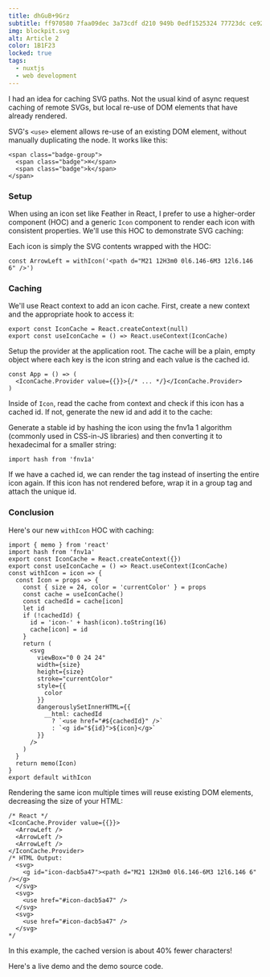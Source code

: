 ```yaml
---
title: dhGuB+9Grz
subtitle: ff970580 7faa09dec 3a73cdf d210 949b 0edf1525324 77723dc ce925e826 c86ac
img: blockpit.svg
alt: Article 2
color: 1B1F23
locked: true
tags: 
  - nuxtjs
  - web development
---
```


I had an idea for caching SVG paths. Not the usual kind of async request caching of remote SVGs, but local re-use of DOM elements that have already rendered.

SVG's `<use>` element allows re-use of an existing DOM element, without manually duplicating the node. It works like this:

```html{1,3-5}
<span class="badge-group">
  <span class="badge">⌘</span>
  <span class="badge">k</span>
</span>
```

### Setup

When using an icon set like Feather in React, I prefer to use a <a>higher-order component (HOC)</a> and a generic `Icon` component to render each icon with consistent properties. We'll use this HOC to demonstrate SVG caching:

Each icon is simply the SVG contents wrapped with the HOC:

```js{1,3-5}
const ArrowLeft = withIcon('<path d="M21 12H3m0 0l6.146-6M3 12l6.146 6" />')
```

### Caching

We'll use React context to add an icon cache. First, create a new context and the appropriate hook to access it:

```js{1,3-5}
export const IconCache = React.createContext(null)
export const useIconCache = () => React.useContext(IconCache)
```

Setup the provider at the application root. The cache will be a plain, empty object where each key is the icon string and each value is the cached id.

```js{1,3-5}
const App = () => (
  <IconCache.Provider value={{}}>{/* ... */}</IconCache.Provider>
)
```

Inside of `Icon`, read the cache from context and check if this icon has a cached id. If not, generate the new id and add it to the cache:

Generate a stable id by hashing the icon using the fnv1a 1 algorithm (commonly used in CSS-in-JS libraries) and then converting it to hexadecimal for a smaller string:

```js{1,3-5}
import hash from 'fnv1a'
```

If we have a cached id, we can render the <use> tag instead of inserting the entire icon again. If this icon has not rendered before, wrap it in a group tag and attach the unique id.

### Conclusion

Here's our new `withIcon` HOC with caching:

```js{1,3-5}
import { memo } from 'react'
import hash from 'fnv1a'
export const IconCache = React.createContext({})
export const useIconCache = () => React.useContext(IconCache)
const withIcon = icon => {
  const Icon = props => {
    const { size = 24, color = 'currentColor' } = props
    const cache = useIconCache()
    const cachedId = cache[icon]
    let id
    if (!cachedId) {
      id = 'icon-' + hash(icon).toString(16)
      cache[icon] = id
    }
    return (
      <svg
        viewBox="0 0 24 24"
        width={size}
        height={size}
        stroke="currentColor"
        style={{
          color
        }}
        dangerouslySetInnerHTML={{
          __html: cachedId
            ? `<use href="#${cachedId}" />`
            : `<g id="${id}">${icon}</g>`
        }}
      />
    )
  }
  return memo(Icon)
}
export default withIcon
```

Rendering the same icon multiple times will reuse existing DOM elements, decreasing the size of your HTML:

```jsx{1,3-5}
/* React */
<IconCache.Provider value={{}}>
  <ArrowLeft />
  <ArrowLeft />
  <ArrowLeft />
</IconCache.Provider>
/* HTML Output:
  <svg>
    <g id="icon-dacb5a47"><path d="M21 12H3m0 0l6.146-6M3 12l6.146 6" /></g>
  </svg>
  <svg>
    <use href="#icon-dacb5a47" />
  </svg>
  <svg>
    <use href="#icon-dacb5a47" />
  </svg>
*/
```

In this example, the cached <badge :text="'⌘'"></badge><badge :text="'p'"></badge> version is about 40% fewer characters!

Here's a live demo and the demo source code.